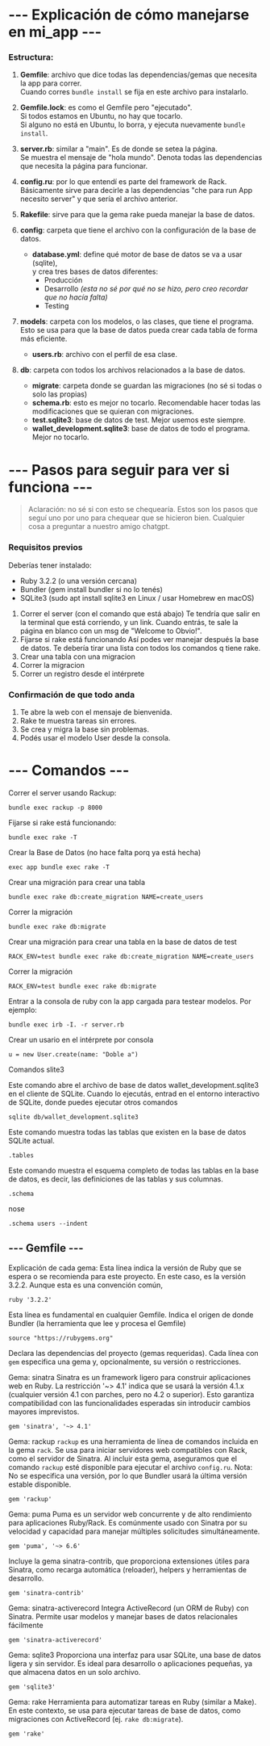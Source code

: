 
# --- Explicación de cómo manejarse en mi_app ---

### Estructura:

1. **Gemfile**: archivo que dice todas las dependencias/gemas que necesita la app para correr.  
   Cuando corres `bundle install` se fija en este archivo para instalarlo.

2. **Gemfile.lock**: es como el Gemfile pero "ejecutado".  
   Si todos estamos en Ubuntu, no hay que tocarlo.  
   Si alguno no está en Ubuntu, lo borra, y ejecuta nuevamente `bundle install`.

3. **server.rb**: similar a "main". Es de donde se setea la página.  
   Se muestra el mensaje de "hola mundo". Denota todas las dependencias que necesita la página para funcionar.

4. **config.ru**: por lo que entendí es parte del framework de Rack.  
   Básicamente sirve para decirle a las dependencias "che para run App necesito server" y que sería el archivo anterior.

5. **Rakefile**: sirve para que la gema rake pueda manejar la base de datos.

6. **config**: carpeta que tiene el archivo con la configuración de la base de datos.  
   - **database.yml**: define qué motor de base de datos se va a usar (sqlite),  
     y crea tres bases de datos diferentes:
     - Producción  
     - Desarrollo *(esta no sé por qué no se hizo, pero creo recordar que no hacía falta)*  
     - Testing  

7. **models**: carpeta con los modelos, o las clases, que tiene el programa.  
   Esto se usa para que la base de datos pueda crear cada tabla de forma más eficiente.  
   - **users.rb**: archivo con el perfil de esa clase.

8. **db**: carpeta con todos los archivos relacionados a la base de datos.  
   - **migrate**: carpeta donde se guardan las migraciones (no sé si todas o solo las propias)  
   - **schema.rb**: esto es mejor no tocarlo. Recomendable hacer todas las modificaciones que se quieran con migraciones.  
   - **test.sqlite3**: base de datos de test. Mejor usemos este siempre.  
   - **wallet_development.sqlite3**: base de datos de todo el programa. Mejor no tocarlo.

 
 
# --- Pasos para seguir para ver si funciona ---

> Aclaración: no sé si con esto se chequearía. Estos son los pasos que seguí uno por uno para chequear que se hicieron bien. Cualquier cosa a preguntar a nuestro amigo chatgpt.

### Requisitos previos
Deberías tener instalado:
* Ruby 3.2.2 (o una versión cercana)
* Bundler (gem install bundler si no lo tenés)
* SQLite3 (sudo apt install sqlite3 en Linux / usar Homebrew en macOS)


1. Correr el server (con el comando que está abajo)
    Te tendría que salir en la terminal que está corriendo, y un link. Cuando entrás, te sale la página en blanco con un msg de "Welcome to Obvio!".
2. Fijarse si rake está funcionando
    Así podes ver manejar después la base de datos. Te debería tirar una lista con todos los comandos q tiene rake. 
3. Crear una tabla con una migracion
4. Correr la migracion
5. Correr un registro desde el intérprete

### Confirmación de que todo anda
1. Te abre la web con el mensaje de bienvenida.
2. Rake te muestra tareas sin errores.
3. Se crea y migra la base sin problemas.
4. Podés usar el modelo User desde la consola.

# --- Comandos ---

Correr el server usando Rackup:
```Terminal
bundle exec rackup -p 8000
```

Fijarse si rake está funcionando:
```Terminal
bundle exec rake -T
```

Crear la Base de Datos (no hace falta porq ya está hecha)
```Terminal
exec app bundle exec rake -T
```

Crear una migración para crear una tabla
```Terminal
bundle exec rake db:create_migration NAME=create_users
```

Correr la migración
```Terminal
bundle exec rake db:migrate
```

Crear una migración para crear una tabla en la base de datos de test
```
RACK_ENV=test bundle exec rake db:create_migration NAME=create_users
```

Correr la migración
```Terminal
RACK_ENV=test bundle exec rake db:migrate
```

Entrar a la consola de ruby con la app cargada para testear modelos.
Por ejemplo:
```Terminal
bundle exec irb -I. -r server.rb
```

Crear un usario en el intérprete por consola
```
u = new User.create(name: "Doble a")
```

Comandos slite3

Este comando abre el archivo de base de datos wallet_development.sqlite3 en el cliente de SQLite. Cuando lo ejecutás,
 entrad en el entorno interactivo de SQLite, donde puedes ejecutar otros comandos
```Terminal
sqlite db/wallet_development.sqlite3
```

Este comando muestra todas las tablas que existen en la base de datos SQLite actual. 
```
.tables
```  

Este comando muestra el esquema completo de todas las tablas en la base de datos,
 es decir, las definiciones de las tablas y sus columnas.
```  
.schema
```  

nose
```  
.schema users --indent
```

## --- Gemfile ---

Explicación de cada gema:
Esta línea indica la versión de Ruby que se espera o se recomienda para este proyecto.
En este caso, es la versión 3.2.2. Aunque esta es una convención común,
```
ruby '3.2.2'
```

Esta línea es fundamental en cualquier Gemfile.
Indica el origen de donde Bundler (la herramienta que lee y procesa el Gemfile)
```
source "https://rubygems.org"
```
Declara las dependencias del proyecto (gemas requeridas).
Cada línea con `gem` especifica una gema y, opcionalmente, su versión o restricciones.

Gema: sinatra
Sinatra es un framework ligero para construir aplicaciones web en Ruby.
La restricción '~> 4.1' indica que se usará la versión 4.1.x (cualquier versión 4.1 con parches, pero no 4.2 o superior).
Esto garantiza compatibilidad con las funcionalidades esperadas sin introducir cambios mayores imprevistos.
```
gem 'sinatra', '~> 4.1'
```

Gema: rackup
`rackup` es una herramienta de línea de comandos incluida en la gema `rack`.
Se usa para iniciar servidores web compatibles con Rack, como el servidor de Sinatra.
Al incluir esta gema, aseguramos que el comando `rackup` esté disponible para ejecutar el archivo `config.ru`.
Nota: No se especifica una versión, por lo que Bundler usará la última versión estable disponible.
```
gem 'rackup'
```

Gema: puma
Puma es un servidor web concurrente y de alto rendimiento para aplicaciones Ruby/Rack.
Es comúnmente usado con Sinatra por su velocidad y capacidad para manejar múltiples solicitudes simultáneamente.
```
gem 'puma', '~> 6.6'
```

Incluye la gema sinatra-contrib, que proporciona extensiones útiles para Sinatra, como recarga automática (reloader), helpers y herramientas de desarrollo.
```
gem 'sinatra-contrib'
```

Gema: sinatra-activerecord
Integra ActiveRecord (un ORM de Ruby) con Sinatra.
Permite usar modelos y manejar bases de datos relacionales fácilmente
```
gem 'sinatra-activerecord'
```

Gema: sqlite3
Proporciona una interfaz para usar SQLite, una base de datos ligera y sin servidor.
Es ideal para desarrollo o aplicaciones pequeñas, ya que almacena datos en un solo archivo.
```
gem 'sqlite3'
```

Gema: rake
Herramienta para automatizar tareas en Ruby (similar a Make).
En este contexto, se usa para ejecutar tareas de base de datos, como migraciones con ActiveRecord (ej. `rake db:migrate`).
```
gem 'rake'
```

